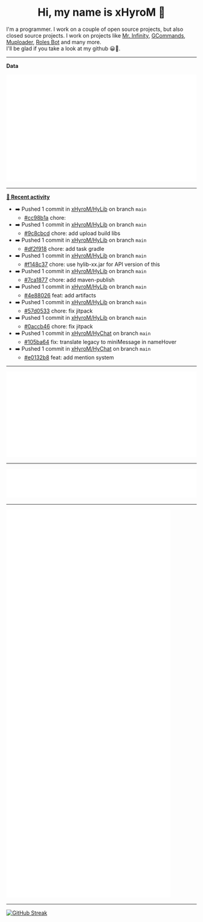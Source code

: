 <p align="center">
    <!-- <img src="https://avatars.githubusercontent.com/u/56601352" width="192" alt="hyro's pfp" /> -->
    <h1 align="center">Hi, my name is xHyroM 👋</h1>
</p>

I'm a programmer. I work on a couple of open source projects, but also closed source projects. I work on projects like [Mr. Infinity](https://discord.com/oauth2/authorize?client_id=720321585625694239&scope=bot%20applications.commands&permissions=8&redirect_uri=https://blobs.gq/imanager&prompt=consent&response_type=code), [GCommands](https://github.com/Garlic-Team/GCommands), [Muploader](https://github.com/xHyroM/Muploader), [Roles Bot](https://github.com/xHyroM/roles-bot) and many more.  
I'll be glad if you take a look at my github 😀👀.

___
**Data**

<img src="https://github.com/xHyroM/xHyroM/blob/master/.cache/base.svg">

___

**[📰 Recent activity](https://github.com/xHyroM)**
* ➡️ Pushed 1 commit in [xHyroM/HyLib](https://github.com/xHyroM/HyLib) on branch `main`
  * [#cc98b1a](https://github.com/xHyroM/HyLib/commit/cc98b1a) chore:
* ➡️ Pushed 1 commit in [xHyroM/HyLib](https://github.com/xHyroM/HyLib) on branch `main`
  * [#9c8cbcd](https://github.com/xHyroM/HyLib/commit/9c8cbcd) chore: add upload build libs
* ➡️ Pushed 1 commit in [xHyroM/HyLib](https://github.com/xHyroM/HyLib) on branch `main`
  * [#df2f918](https://github.com/xHyroM/HyLib/commit/df2f918) chore: add task gradle
* ➡️ Pushed 1 commit in [xHyroM/HyLib](https://github.com/xHyroM/HyLib) on branch `main`
  * [#f148c37](https://github.com/xHyroM/HyLib/commit/f148c37) chore: use hylib-xx.jar for API version of this
* ➡️ Pushed 1 commit in [xHyroM/HyLib](https://github.com/xHyroM/HyLib) on branch `main`
  * [#7ca1877](https://github.com/xHyroM/HyLib/commit/7ca1877) chore: add maven-publish
* ➡️ Pushed 1 commit in [xHyroM/HyLib](https://github.com/xHyroM/HyLib) on branch `main`
  * [#4e88026](https://github.com/xHyroM/HyLib/commit/4e88026) feat: add artifacts
* ➡️ Pushed 1 commit in [xHyroM/HyLib](https://github.com/xHyroM/HyLib) on branch `main`
  * [#57d0533](https://github.com/xHyroM/HyLib/commit/57d0533) chore: fix jitpack
* ➡️ Pushed 1 commit in [xHyroM/HyLib](https://github.com/xHyroM/HyLib) on branch `main`
  * [#0accb46](https://github.com/xHyroM/HyLib/commit/0accb46) chore: fix jitpack
* ➡️ Pushed 1 commit in [xHyroM/HyChat](https://github.com/xHyroM/HyChat) on branch `main`
  * [#105ba64](https://github.com/xHyroM/HyChat/commit/105ba64) fix: translate legacy to miniMessage in nameHover
* ➡️ Pushed 1 commit in [xHyroM/HyChat](https://github.com/xHyroM/HyChat) on branch `main`
  * [#e0132b8](https://github.com/xHyroM/HyChat/commit/e0132b8) feat: add mention system


___

<img src="https://github.com/xHyroM/xHyroM/blob/master/.cache/isocalendar.svg">

___

<img src="https://github.com/xHyroM/xHyroM/blob/master/.cache/languages.svg">

___

<img src="https://github.com/xHyroM/xHyroM/blob/master/.cache/achievements.svg">

___

[![GitHub Streak](https://github-readme-streak-stats.herokuapp.com?user=xHyroM&theme=dark&hide_border=true&date_format=M%20j%5B%2C%20Y%5D)](https://git.io/streak-stats)
